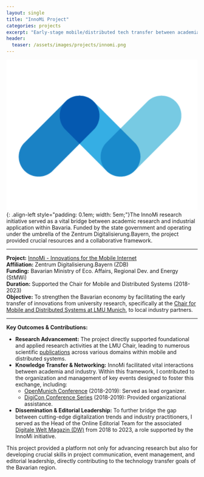 ```yaml
---
layout: single
title: "InnoMi Project"
categories: projects
excerpt: "Early-stage mobile/distributed tech transfer between academia and industry (Bavaria)."
header:
  teaser: /assets/images/projects/innomi.png
---
```


![InnoMi Logo](/assets/images/projects/innomi.png){: .align-left style="padding: 0.1em; width: 5em;"}The InnoMi research initiative served as a vital bridge between academic research and industrial application within Bavaria. Funded by the state government and operating under the umbrella of the Zentrum Digitalisierung.Bayern, the project provided crucial resources and a collaborative framework.

---

**Project:** [InnoMi - Innovations for the Mobile Internet](https://innomi.org)<br>
**Affiliation:** Zentrum Digitalisierung.Bayern (ZDB)<br>
**Funding:** Bavarian Ministry of Eco. Affairs, Regional Dev. and Energy (StMWi)<br>
**Duration:** Supported the Chair for Mobile and Distributed Systems (2018-2023)<br>
**Objective:** To strengthen the Bavarian economy by facilitating the early transfer of innovations from university research, specifically at the [Chair for Mobile and Distributed Systems at LMU Munich](https://www.mobile.ifi.lmu.de), to local industry partners.


---

**Key Outcomes & Contributions:**

*   **Research Advancement:** The project directly supported foundational and applied research activities at the LMU Chair, leading to numerous scientific [publications](/publications) across various domains within mobile and distributed systems.
*   **Knowledge Transfer & Networking:** InnoMi facilitated vital interactions between academia and industry. Within this framework, I contributed to the organization and management of key events designed to foster this exchange, including:
    *   [OpenMunich Conference](https://openmunich.eu) (2018-2019): Served as lead organizer.
    *   [DigiCon Conference Series](https://digitaleweltmagazin.de/digicon/) (2018-2019): Provided organizational assistance.
*   **Dissemination & Editorial Leadership:** To further bridge the gap between cutting-edge digitalization trends and industry practitioners, I served as the Head of the Online Editorial Team for the associated [Digitale Welt Magazin (DW)](https://digitaleweltmagazin.de/) from 2018 to 2023, a role supported by the InnoMi initiative.

This project provided a platform not only for advancing research but also for developing crucial skills in project communication, event management, and editorial leadership, directly contributing to the technology transfer goals of the Bavarian region.
